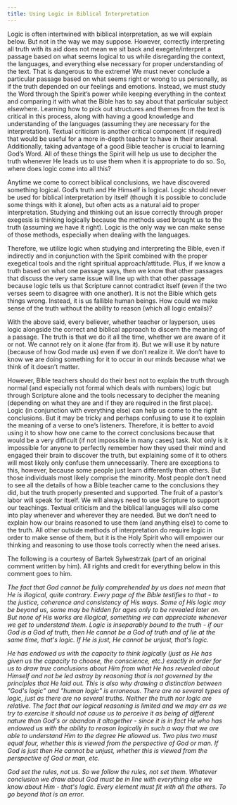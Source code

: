 ```yaml
---
title: Using Logic in Biblical Interpretation
---
```


Logic is often intertwined with biblical interpretation, as we will explain below. But not in the way we may suppose. However, correctly interpreting all truth with its aid does not mean we sit back and exegete/interpret a passage based on what seems logical to us while disregarding the context, the languages, and everything else necessary for proper understanding of the text. That is dangerous to the extreme! We must never conclude a particular passage based on what seems right or wrong to us personally, as if the truth depended on our feelings and emotions. Instead, we must study the Word through the Spirit’s power while keeping everything in the context and comparing it with what the Bible has to say about that particular subject elsewhere. Learning how to pick out structures and themes from the text is critical in this process, along with having a good knowledge and understanding of the languages (assuming they are necessary for the interpretation). Textual criticism is another critical component (if required) that would be useful for a more in-depth teacher to have in their arsenal. Additionally, taking advantage of a good Bible teacher is crucial to learning God’s Word. All of these things the Spirit will help us use to decipher the truth whenever He leads us to use them when it is appropriate to do so. So, where does logic come into all this? 

Anytime we come to correct biblical conclusions, we have discovered something logical. God’s truth and He Himself is logical. Logic should never be used for biblical interpretation by itself (though it is possible to conclude some things with it alone), but often acts as a natural aid to proper interpretation. Studying and thinking out an issue correctly through proper exegesis is thinking logically because the methods used brought us to the truth (assuming we have it right). Logic is the only way we can make sense of those methods, especially when dealing with the languages. 

Therefore, we utilize logic when studying and interpreting the Bible, even if indirectly and in conjunction with the Spirit combined with the proper exegetical tools and the right spiritual approach/attitude. Plus, if we know a truth based on what one passage says, then we know that other passages that discuss the very same issue will line up with that other passage because logic tells us that Scripture cannot contradict itself (even if the two verses seem to disagree with one another). It is not the Bible which gets things wrong. Instead, it is us fallible human beings. How could we make sense of the truth without the ability to reason (which all logic entails)? 

With the above said, every believer, whether teacher or layperson, uses logic alongside the correct and biblical approach to discern the meaning of a passage. The truth is that we do it all the time, whether we are aware of it or not. We cannot rely on it alone (far from it). But we will use it by nature (because of how God made us) even if we don’t realize it. We don’t have to know we are doing something for it to occur in our minds because what we think of it doesn’t matter. 

However, Bible teachers should do their best not to explain the truth through normal (and especially not formal which deals with numbers) logic but through Scripture alone and the tools necessary to decipher the meaning (depending on what they are and if they are required in the first place). Logic (in conjunction with everything else) can help us come to the right conclusions. But it may be tricky and perhaps confusing to use it to explain the meaning of a verse to one’s listeners. Therefore, it is better to avoid using it to show how one came to the correct conclusions because that would be a very difficult (if not impossible in many cases) task. Not only is it impossible for anyone to perfectly remember how they used their mind and engaged their brain to discover the truth, but explaining some of it to others will most likely only confuse them unnecessarily. There are exceptions to this, however, because some people just learn differently than others. But those individuals most likely comprise the minority. Most people don’t need to see all the details of how a Bible teacher came to the conclusions they did, but the truth properly presented and supported. The fruit of a pastor’s labor will speak for itself. We will always need to use Scripture to support our teachings. Textual criticism and the biblical languages will also come into play whenever and wherever they are needed. But we don’t need to explain how our brains reasoned to use them (and anything else) to come to the truth. All other outside methods of interpretation do require logic in order to make sense of them, but it is the Holy Spirit who will empower our thinking and reasoning to use those tools correctly when the need arises. 

The following is a courtesy of Bartek Sylwestrzak (part of an original comment written by him). All rights and credit for everything below in this comment goes to him. 

*The fact that God cannot be fully comprehended by us does not mean that He is illogical, quite contrary. Every page of the Bible testifies to that - to the justice, coherence and consistency of His ways. Some of His logic may be beyond us, some may be hidden for ages only to be revealed later on. But none of His works are illogical, something we can appreciate whenever we get to understand them. Logic is inseparably bound to the truth - if our God is a God of truth, then He cannot be a God of truth and of lie at the same time, that's logic. If He is just, He cannot be unjust, that's logic.* 

*He has endowed us with the capacity to think logically (just as He has given us the capacity to choose, the conscience, etc.) exactly in order for us to draw true conclusions about Him from what He has revealed about Himself and not be led astray by reasoning that is not governed by the principles that He laid out. This is also why drawing a distinction between "God's logic" and "human logic" is erroneous. There are no several types of logic, just as there are no several truths. Neither the truth nor logic are relative. The fact that our logical reasoning is limited and we may err as we try to exercise it should not cause us to perceive it as being of different nature than God's or abandon it altogether - since it is in fact He who has endowed us with the ability to reason logically in such a way that we are able to understand Him to the degree He allowed us. Two plus two must equal four, whether this is viewed from the perspective of God or man. If God is just then He cannot be unjust, whether this is viewed from the perspective of God or man, etc.* 

*God set the rules, not us. So we follow the rules, not set them. Whatever conclusion we draw about God must be in line with everything else we know about Him - that's logic. Every element must fit with all the others. To go beyond that is an error.* 
